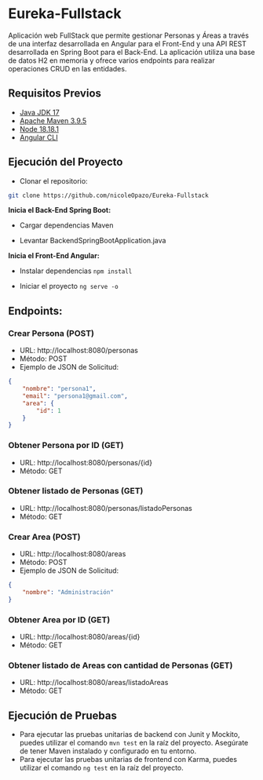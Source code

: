 # Eureka-Fullstack

Aplicación web FullStack que permite gestionar Personas y Áreas a través de una interfaz desarrollada en Angular para el Front-End y una API REST desarrollada en Spring Boot para el Back-End. La aplicación utiliza una base de datos H2 en memoria y ofrece varios endpoints para realizar operaciones CRUD en las entidades.

## Requisitos Previos

- [Java JDK 17](https://www.oracle.com/java/technologies/downloads/)
- [Apache Maven 3.9.5](https://maven.apache.org/)
- [Node 18.18.1](https://nodejs.org/en)
- [Angular CLI](https://angular.io/)

## Ejecución del Proyecto

- Clonar el repositorio:
```bash
git clone https://github.com/nicoleOpazo/Eureka-Fullstack
```

**Inicia el Back-End Spring Boot:**

- Cargar dependencias Maven

- Levantar BackendSpringBootApplication.java

**Inicia el Front-End Angular:**

- Instalar dependencias
`npm install`

- Iniciar el proyecto
`ng serve -o`

## Endpoints:

### Crear Persona (POST)
- URL: http://localhost:8080/personas
- Método: POST
- Ejemplo de JSON de Solicitud:
```json
{
    "nombre": "persona1",
    "email": "persona1@gmail.com",
    "area": {
        "id": 1
    }
}
```

### Obtener Persona por ID (GET)
- URL: http://localhost:8080/personas/{id}
- Método: GET

### Obtener listado de Personas (GET)
- URL: http://localhost:8080/personas/listadoPersonas
- Método: GET

### Crear Area (POST)
- URL: http://localhost:8080/areas
- Método: POST
- Ejemplo de JSON de Solicitud:
```json
{
    "nombre": "Administración"
}
```

### Obtener Area por ID (GET)
- URL: http://localhost:8080/areas/{id}
- Método: GET

### Obtener listado de Areas con cantidad de Personas (GET)
- URL: http://localhost:8080/areas/listadoAreas
- Método: GET

## Ejecución de Pruebas
- Para ejecutar las pruebas unitarias de backend con Junit y Mockito, puedes utilizar el comando `mvn test` en la raíz del proyecto. Asegúrate de tener Maven instalado y configurado en tu entorno.
- Para ejecutar las pruebas unitarias de frontend con Karma, puedes utilizar el comando `ng test` en la raíz del proyecto.
